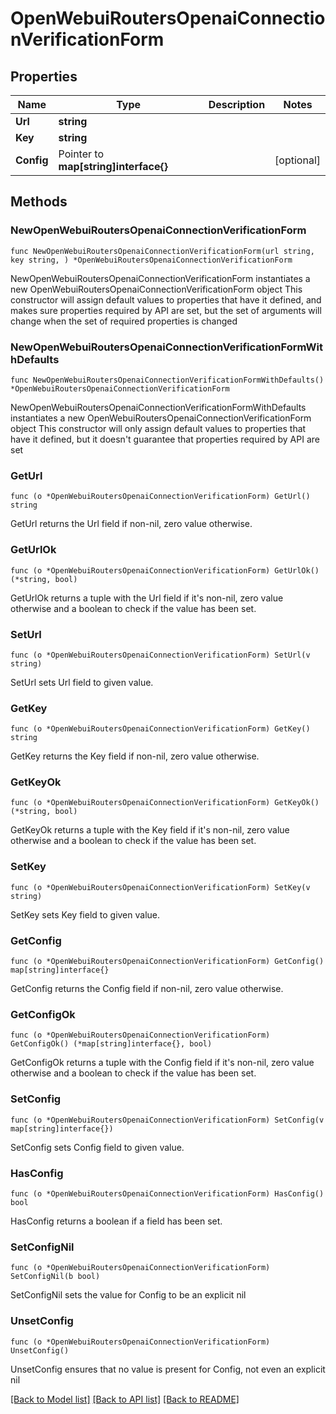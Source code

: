# OpenWebuiRoutersOpenaiConnectionVerificationForm

## Properties

Name | Type | Description | Notes
------------ | ------------- | ------------- | -------------
**Url** | **string** |  | 
**Key** | **string** |  | 
**Config** | Pointer to **map[string]interface{}** |  | [optional] 

## Methods

### NewOpenWebuiRoutersOpenaiConnectionVerificationForm

`func NewOpenWebuiRoutersOpenaiConnectionVerificationForm(url string, key string, ) *OpenWebuiRoutersOpenaiConnectionVerificationForm`

NewOpenWebuiRoutersOpenaiConnectionVerificationForm instantiates a new OpenWebuiRoutersOpenaiConnectionVerificationForm object
This constructor will assign default values to properties that have it defined,
and makes sure properties required by API are set, but the set of arguments
will change when the set of required properties is changed

### NewOpenWebuiRoutersOpenaiConnectionVerificationFormWithDefaults

`func NewOpenWebuiRoutersOpenaiConnectionVerificationFormWithDefaults() *OpenWebuiRoutersOpenaiConnectionVerificationForm`

NewOpenWebuiRoutersOpenaiConnectionVerificationFormWithDefaults instantiates a new OpenWebuiRoutersOpenaiConnectionVerificationForm object
This constructor will only assign default values to properties that have it defined,
but it doesn't guarantee that properties required by API are set

### GetUrl

`func (o *OpenWebuiRoutersOpenaiConnectionVerificationForm) GetUrl() string`

GetUrl returns the Url field if non-nil, zero value otherwise.

### GetUrlOk

`func (o *OpenWebuiRoutersOpenaiConnectionVerificationForm) GetUrlOk() (*string, bool)`

GetUrlOk returns a tuple with the Url field if it's non-nil, zero value otherwise
and a boolean to check if the value has been set.

### SetUrl

`func (o *OpenWebuiRoutersOpenaiConnectionVerificationForm) SetUrl(v string)`

SetUrl sets Url field to given value.


### GetKey

`func (o *OpenWebuiRoutersOpenaiConnectionVerificationForm) GetKey() string`

GetKey returns the Key field if non-nil, zero value otherwise.

### GetKeyOk

`func (o *OpenWebuiRoutersOpenaiConnectionVerificationForm) GetKeyOk() (*string, bool)`

GetKeyOk returns a tuple with the Key field if it's non-nil, zero value otherwise
and a boolean to check if the value has been set.

### SetKey

`func (o *OpenWebuiRoutersOpenaiConnectionVerificationForm) SetKey(v string)`

SetKey sets Key field to given value.


### GetConfig

`func (o *OpenWebuiRoutersOpenaiConnectionVerificationForm) GetConfig() map[string]interface{}`

GetConfig returns the Config field if non-nil, zero value otherwise.

### GetConfigOk

`func (o *OpenWebuiRoutersOpenaiConnectionVerificationForm) GetConfigOk() (*map[string]interface{}, bool)`

GetConfigOk returns a tuple with the Config field if it's non-nil, zero value otherwise
and a boolean to check if the value has been set.

### SetConfig

`func (o *OpenWebuiRoutersOpenaiConnectionVerificationForm) SetConfig(v map[string]interface{})`

SetConfig sets Config field to given value.

### HasConfig

`func (o *OpenWebuiRoutersOpenaiConnectionVerificationForm) HasConfig() bool`

HasConfig returns a boolean if a field has been set.

### SetConfigNil

`func (o *OpenWebuiRoutersOpenaiConnectionVerificationForm) SetConfigNil(b bool)`

 SetConfigNil sets the value for Config to be an explicit nil

### UnsetConfig
`func (o *OpenWebuiRoutersOpenaiConnectionVerificationForm) UnsetConfig()`

UnsetConfig ensures that no value is present for Config, not even an explicit nil

[[Back to Model list]](../README.md#documentation-for-models) [[Back to API list]](../README.md#documentation-for-api-endpoints) [[Back to README]](../README.md)


